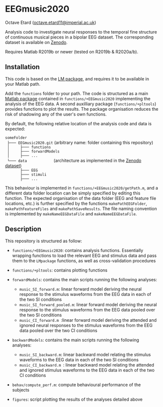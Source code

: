 # EEGmusic2020
Octave Etard (octave.etard11@imperial.ac.uk)

Analysis code to investigate neural responses to the temporal fine structure of continuous musical pieces in a bipolar EEG dataset. The corresponding dataset is available on [Zenodo](https://zenodo.org/record/4108741#.X5BeIefTVhE).

Requires Matlab R2019b or newer (tested on R2019b & R2020a/b).

## Installation
This code is based on the [LM package](https://github.com/octaveEtard/LMpackage), and requires it to be available in your Matlab path.

Add the `functions` folder to your path. The code is structured as a main [Matlab package](https://uk.mathworks.com/help/matlab/matlab_oop/scoping-classes-with-packages.html) contained in `functions/+EEGmusic2020` implementing the analysis of the EEG data. A second auxilliary package (`functions/+pltools`) provides functions to plot the results. The package organisation reduces the risk of shadowing any of the user's own functions.

By default, the following relative location of the analysis code and data is expected:

`someFolder`\
` ├─── EEGmusic2020.git`  (arbitrary name: folder containing this repository)\
` │     ├─── functions`\
` │     ├─── forwardModels`\
` │     ├─── ...`\
` └─── data`         (architecture as implemented in the [Zenodo dataset](https://zenodo.org/record/4108741#.X5BeIefTVhE))\
`       ├─── EEG`\
`       ├─── stimuli`\
`       ├─── ...`

This behaviour is implemented in `functions/+EEGmusic2020/getPath.m`, and a different data folder location can be simply specified by editing this function. The expected organisation of the data folder (EEG and feature file locations, etc.) is further specified by the functions `makePathEEGFolder`, `makePathFeatureFiles` and `makePathSaveResults`. The file naming convention is implemented by `makeNameEEGDataFile` and `makeNameEEGDataFile`.

## Description
This repository is structured as follow:

* `functions/+EEGmusic2020`: contains analysis functions. Essentially wrapping functions to load the relevant EEG and stimulus data and pass them to the `LMpackage` functions, as well as cross-validation procedures

* `functions/+pltools`: contains plotting functions

* `forwardModels`: contains the main scripts running the following analyses:

  * `music_SI_forward.m`: linear forward model deriving the neural response to the stimulus waveforms from the EEG data in each of the two SI conditions
  * `music_SI_forward_pooled.m`: linear forward model deriving the neural response to the stimulus waveforms from the EEG data pooled over the two SI conditions
  * `music_CI_forward.m `:linear forward model deriving the attended and ignored neural responses to the stimulus waveforms from the EEG data pooled over the two CI conditions
  
* `backwardModels`: contains the main scripts running the following analyses:

  * `music_SI_backward.m`: linear backward model relating the stimulus waveforms to the EEG data in each of the two SI conditions
  * `music_CI_backward.m `: linear backward model relating the attended and ignored stimulus waveforms to the EEG data in each of the two CI conditions
  
* `behav/compute_perf.m`: compute behavioural performance of the subjects

* `figures`: script plotting the results of the analyses detailed above
